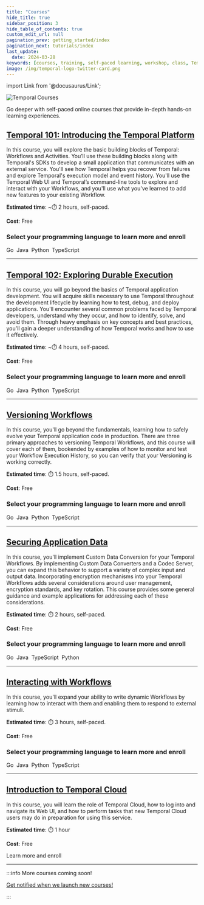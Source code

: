 ```yaml
---
title: "Courses"
hide_title: true
sidebar_position: 3
hide_table_of_contents: true
custom_edit_url: null
pagination_prev: getting_started/index
pagination_next: tutorials/index
last_update:
  date: 2024-03-28
keywords: [courses, training, self-paced learning, workshop, class, Temporal]
image: /img/temporal-logo-twitter-card.png
---
```


import Link from '@docusaurus/Link';

![Temporal Courses](/img/banners/courses.png)

Go deeper with self-paced online courses that provide in-depth hands-on learning experiences.

## [Temporal 101: Introducing the Temporal Platform](temporal_101/index.md)

In this course, you will explore the basic building blocks of Temporal: Workflows and Activities. You’ll use these building blocks along with Temporal's SDKs to develop a small application that communicates with an external service. You'll see how Temporal helps you recover from failures and explore Temporal's execution model and event history. You'll use the Temporal Web UI and Temporal’s command-line tools to explore and interact with your Workflows, and you'll use what you've learned to add new features to your existing Workflow.

**Estimated time**: ~⏱️ 2 hours, self-paced.

**Cost**: Free

### Select your programming language to learn more and enroll

<Link className="button button--primary" to="temporal_101/go">Go</Link>&nbsp;
<Link className="button button--primary" to="temporal_101/java">Java</Link>&nbsp;
<Link className="button button--primary" to="temporal_101/python">Python</Link>&nbsp;
<Link className="button button--primary" to="temporal_101/typescript">TypeScript</Link>&nbsp;

-----

## [Temporal 102: Exploring Durable Execution](temporal_102/index.md)

In this course, you will go beyond the basics of Temporal application development. You will acquire skills necessary to use Temporal throughout the development lifecycle by learning how to test, debug, and deploy applications. You'll encounter several common problems faced by Temporal developers, understand why they occur, and how to identify, solve, and avoid them. Through heavy emphasis on key concepts and best practices, you'll gain a deeper understanding of how Temporal works and how to use it effectively.

**Estimated time**: ~⏱️ 4 hours, self-paced.

**Cost**: Free

### Select your programming language to learn more and enroll

<Link className="button button--primary" to="temporal_102/go">Go</Link>&nbsp;
<Link className="button button--primary" to="temporal_102/java">Java</Link>&nbsp;
<Link className="button button--primary" to="temporal_102/python">Python</Link>&nbsp;
<Link className="button button--primary" to="temporal_102/typescript">TypeScript</Link>&nbsp;

-----

## [Versioning Workflows](versioning/index.md)

In this course, you'll go beyond the fundamentals, learning how to safely evolve your Temporal application code in production. There are three primary approaches to versioning Temporal Workflows, and this course will cover each of them, bookended by examples of how to monitor and test your Workflow Execution History, so you can verify that your Versioning is working correctly.

**Estimated time**: ⏱️ 1.5 hours, self-paced.

**Cost**: Free

### Select your programming language to learn more and enroll

<Link className="button button--primary" to="versioning/go">Go</Link>&nbsp;
<Link className="button button--primary" to="versioning/java">Java</Link>&nbsp;
<Link className="button button--primary" to="versioning/python">Python</Link>&nbsp;
<Link className="button button--primary" to="versioning/typescript">TypeScript</Link>&nbsp;

-----

## [Securing Application Data](appdatasec/index.md)

In this course, you'll implement Custom Data Conversion for your Temporal Workflows.
By implementing Custom Data Converters and a Codec Server, you can expand this behavior to support a variety of complex input and output data. Incorporating encryption mechanisms into your Temporal Workflows adds several considerations around user management, encryption standards, and key rotation. This course provides some general guidance and example applications for addressing each of these considerations.

**Estimated time**: ⏱️ 2 hours, self-paced.

**Cost**: Free

### Select your programming language to learn more and enroll

<Link className="button button--primary" to="appdatasec/go">Go</Link>&nbsp;
<Link className="button button--primary" to="appdatasec/java">Java</Link>&nbsp;
<Link className="button button--primary" to="appdatasec/typescript">TypeScript</Link>&nbsp;
<Link className="button button--primary" to="appdatasec/python">Python</Link>&nbsp;

-----

## [Interacting with Workflows](interacting_with_workflows/index.md)

In this course, you'll expand your ability to write dynamic Workflows by learning how to interact with them and enabling them to respond to external stimuli. 

**Estimated time**: ⏱️ 3 hours, self-paced.

**Cost**: Free

### Select your programming language to learn more and enroll

<Link className="button button--primary" to="interacting_with_workflows/go">Go</Link>&nbsp;
<Link className="button button--primary" to="interacting_with_workflows/java">Java</Link>&nbsp;
<Link className="button button--primary" to="interacting_with_workflows/python">Python</Link>&nbsp;
<Link className="button button--primary" to="interacting_with_workflows/typescript">TypeScript</Link>&nbsp;

-----

## [Introduction to Temporal Cloud](intro_to_temporal_cloud/index.md)

In this course, you will learn the role of Temporal Cloud, how to log into and navigate its Web UI, and how to perform tasks that new Temporal Cloud users may do in preparation for using this service.

**Estimated time**: ⏱️ 1 hour

**Cost**: Free


<Link className="button button--primary" to="intro_to_temporal_cloud">Learn more and enroll</Link>

-----

:::info More courses coming soon!

<a className="button button--primary" href="https://pages.temporal.io/get-updates-education">Get notified when we launch new courses!</a>

:::


